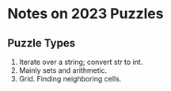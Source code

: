 # Notes on 2023 Puzzles

## Puzzle Types

01. Iterate over a string; convert str to int.
02. Mainly sets and arithmetic.
03. Grid. Finding neighboring cells.
